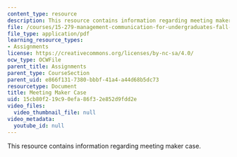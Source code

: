 ```yaml
---
content_type: resource
description: This resource contains information regarding meeting maker case.
file: /courses/15-279-management-communication-for-undergraduates-fall-2012/15cb80f219c90efa86f32e852d9fdd2e_MIT15_279F12_case_mtg_makr.pdf
file_type: application/pdf
learning_resource_types:
- Assignments
license: https://creativecommons.org/licenses/by-nc-sa/4.0/
ocw_type: OCWFile
parent_title: Assignments
parent_type: CourseSection
parent_uid: e866f131-7380-bbbf-41a4-a44d68b5dc73
resourcetype: Document
title: Meeting Maker Case
uid: 15cb80f2-19c9-0efa-86f3-2e852d9fdd2e
video_files:
  video_thumbnail_file: null
video_metadata:
  youtube_id: null
---
```

This resource contains information regarding meeting maker case.